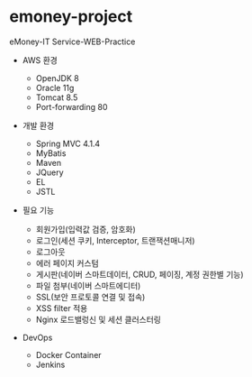 # emoney-project
eMoney-IT Service-WEB-Practice
* AWS 환경
  * OpenJDK 8
  * Oracle 11g
  * Tomcat 8.5
  * Port-forwarding 80

* 개발 환경
  * Spring MVC 4.1.4
  * MyBatis
  * Maven
  * JQuery
  * EL
  * JSTL

* 필요 기능
  * 회원가입(입력값 검증, 암호화)
  * 로그인(세션 쿠키, Interceptor, 트랜잭션매니저)
  * 로그아웃
  * 에러 페이지 커스텀
  * 게시판(네이버 스마트데이터, CRUD, 페이징, 계정 권한별 기능)
  * 파일 첨부(네이버 스마트에디터)
  * SSL(보안 프로토콜 연결 및 접속)
  * XSS filter 적용
  * Nginx 로드밸렁신 및 세션 클러스터링

* DevOps
  * Docker Container
  * Jenkins 
